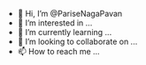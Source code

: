 - 👋 Hi, I’m @PariseNagaPavan
- 👀 I’m interested in ...
- 🌱 I’m currently learning ...
- 💞️ I’m looking to collaborate on ...
- 📫 How to reach me ...

<!---
PariseNagaPavan/PariseNagaPavan is a ✨ special ✨ repository because its `README.md` (this file) appears on your GitHub profile.
You can click the Preview link to take a look at your changes.
--->
